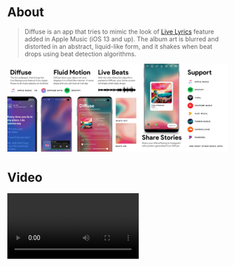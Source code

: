 # About
> Diffuse is an app that tries to mimic the look of [Live Lyrics]() feature added in Apple Music (iOS 13 and up). The album art is blurred and distorted in an abstract, liquid-like form, and it shakes when beat drops using beat detection algorithms.

![](introduction.jpg)

# Video
<video class="video-js vjs-default-skin vjs-big-play-centered" controls data='{ "fluid": true, "techOrder": ["youtube"], "sources": [{ "type": "video/youtube", "src": "https://youtu.be/6j41so6OTGE"}] }' > </video>